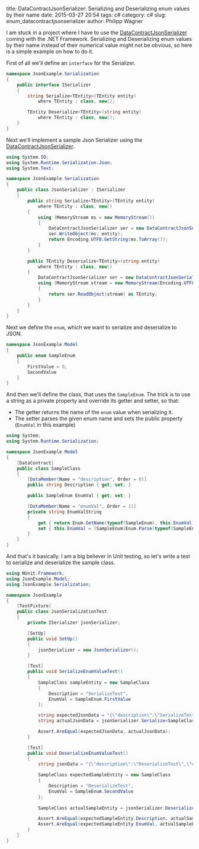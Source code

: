 title: DataContractJsonSerializer: Serializing and Deserializing enum values by their name
date: 2015-03-27 20:54
tags: c#
category: c#
slug: enum_datacontractjsonserializer
author: Philipp Wagner

[NUnit]: http://www.nunit.org
[DataContractJsonSerializer]: https://msdn.microsoft.com/en-us/library/system.runtime.serialization.json.datacontractjsonserializer.aspx
[Json.NET]: http://www.newtonsoft.com/json

I am stuck in a project where I have to use the [DataContractJsonSerializer] coming with the .NET Framework. Serializing and Deserializing enum values by their name 
instead of their numerical value might not be obvious, so here is a simple example on how to do it.

First of all we'll define an ``interface`` for the Serializer.

```csharp
namespace JsonExample.Serialization
{
    public interface ISerializer
    {
        string Serialize<TEntity>(TEntity entity)  
            where TEntity : class, new();  

        TEntity Deserialize<TEntity>(string entity) 
            where TEntity : class, new();   
    }
}
```

Next we'll implement a sample Json Serializer using the [DataContractJsonSerializer].

```csharp
using System.IO;
using System.Runtime.Serialization.Json;
using System.Text;

namespace JsonExample.Serialization
{
    public class JsonSerializer : ISerializer
    {
        public string Serialize<TEntity>(TEntity entity) 
            where TEntity : class, new()
        {
            using (MemoryStream ms = new MemoryStream())
            {
                DataContractJsonSerializer ser = new DataContractJsonSerializer(typeof(TEntity));
                ser.WriteObject(ms, entity);
                return Encoding.UTF8.GetString(ms.ToArray());
            }
        }

        public TEntity Deserialize<TEntity>(string entity) 
            where TEntity : class, new()
        {
            DataContractJsonSerializer ser = new DataContractJsonSerializer(typeof(TEntity));
            using (MemoryStream stream = new MemoryStream(Encoding.UTF8.GetBytes(entity)))
            {
                return ser.ReadObject(stream) as TEntity;
            }
        }
    }
}
```

Next we define the ``enum``, which we want to serialize and deserialize to JSON.

```csharp
namespace JsonExample.Model
{
    public enum SampleEnum
    {
        FirstValue = 0,
        SecondValue
    }
}
```

And then we'll define the class, that uses the ``SampleEnum``. The trick is to use a string as a private property and override its getter and setter, so that:

* The getter returns the name of the ``enum`` value when serializing it.
* The setter parses the given enum name and sets the public property (``EnumVal`` in this example)

```csharp
using System;
using System.Runtime.Serialization;

namespace JsonExample.Model
{
    [DataContract]
    public class SampleClass
    {
        [DataMember(Name = "description", Order = 0)]
        public string Description { get; set; }

        public SampleEnum EnumVal { get; set; }

        [DataMember(Name = "enumVal", Order = 1)]
        private string EnumValString
        {
            get { return Enum.GetName(typeof(SampleEnum), this.EnumVal); }
            set { this.EnumVal = (SampleEnum)Enum.Parse(typeof(SampleEnum), value, true); }
        }
    }
}
```

And that's it basically. I am a big believer in Unit testing, so let's write a test to serialize and deserialize the sample class.

```csharp
using NUnit.Framework;
using JsonExample.Model;
using JsonExample.Serialization;

namespace JsonExample
{
    [TestFixture]
    public class JsonSerializationTest
    {
        private ISerializer jsonSerializer;

        [SetUp]
        public void SetUp()
        {
            jsonSerializer = new JsonSerializer();
        }

        [Test]
        public void SerializeEnumValueTest()
        {
            SampleClass sampleEntity = new SampleClass 
            {
                Description = "SerializeTest",
                EnumVal = SampleEnum.FirstValue
            };

            string expectedJsonData = "{\"description\":\"SerializeTest\",\"enumVal\":\"FirstValue\"}";
            string actualJsonData = jsonSerializer.Serialize<SampleClass>(sampleEntity);

            Assert.AreEqual(expectedJsonData, actualJsonData);
        }

        [Test]
        public void DeserializeEnumValueTest()
        {
            string jsonData = "{\"description\":\"DeserializeTest\",\"enumVal\":\"SecondValue\"}";

            SampleClass expectedSampleEntity = new SampleClass
            {
                Description = "DeserializeTest",
                EnumVal = SampleEnum.SecondValue
            };
            
            SampleClass actualSampleEntity = jsonSerializer.Deserialize<SampleClass>(jsonData);

            Assert.AreEqual(expectedSampleEntity.Description, actualSampleEntity.Description);
            Assert.AreEqual(expectedSampleEntity.EnumVal, actualSampleEntity.EnumVal);
        }
    }
}
```